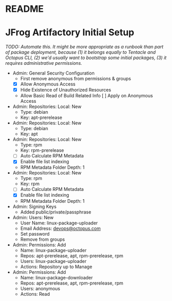 # README

# JFrog Artifactory Initial Setup

*TODO: Automate this. It might be more appropriate as a runbook than part of package deployment, because (1) it belongs equally to Tentacle and Octopus CLI, (2) we'd usually want to bootstrap some initial packages, (3) it requires administrative permissions.*

- Admin: General Security Configuration
  - First remove anonymous from permissions & groups
  - [x] Allow Anonymous Access
  - [x] Hide Existence of Unauthorized Resources
  - Allow Basic Read of Build Related Info
        [ ] Apply on Anonymous Access
- Admin: Repositories: Local: New
  - Type: debian
  - Key: apt-prerelease
- Admin: Repositories: Local: New
  - Type: debian
  - Key: apt
- Admin: Repositories: Local: New
  - Type: rpm
  - Key: rpm-prerelease
  - [ ] Auto Calculate RPM Metadata
  - [x] Enable file list indexing
  - RPM Metadata Folder Depth: 1
- Admin: Repositories: Local: New
  - Type: rpm
  - Key: rpm
  - [ ] Auto Calculate RPM Metadata
  - [x] Enable file list indexing
  - RPM Metadata Folder Depth: 1
- Admin: Signing Keys
  - Added public/private/passphrase
- Admin: Users: New
  - User Name: linux-package-uploader
  - Email Address: devops@octopus.com
  - Set password
  - Remove from groups
- Admin: Permissions: Add
  - Name: linux-package-uploader
  - Repos: apt-prerelease, apt, rpm-prerelease, rpm
  - Users: linux-package-uploader
  - Actions: Repository up to Manage
- Admin: Permissions: Add
  - Name: linux-package-downloader
  - Repos: apt-prerelease, apt, rpm-prerelease, rpm
  - Users: anonymous
  - Actions: Read
